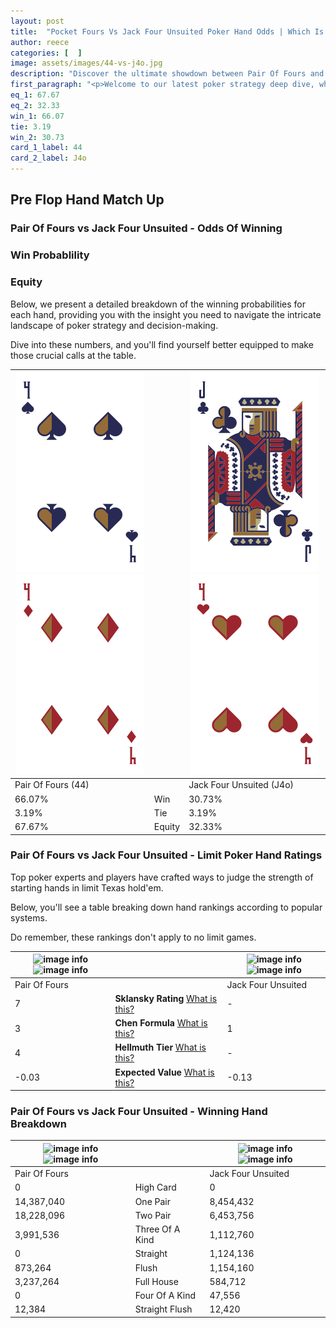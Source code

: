 ```yaml
---
layout: post
title:  "Pocket Fours Vs Jack Four Unsuited Poker Hand Odds | Which Is The Better Hand In Poker? A Complete Guide"
author: reece
categories: [  ]
image: assets/images/44-vs-j4o.jpg
description: "Discover the ultimate showdown between Pair Of Fours and Jack Four Unsuited in poker! Uncover the odds, strategies, and scenarios where one hand triumphs over the other. Get ready to up your poker game with this thrilling analysis."
first_paragraph: "<p>Welcome to our latest poker strategy deep dive, where we're pitting two distinct hands against each other in a high-stakes showdown: Pair Of Fours vs Jack Four Unsuited.</p><p>In the dynamic world of poker, every decision counts, and knowing which hand holds the upper hand is key to your success at the table.</p><p>In this article, we'll dissect these two hands, explore the scenarios where one dominates the other, and equip you with the knowledge to make strategic choices that can tip the odds in your favor.</p><p>Get ready to unravel the intriguing dynamics of these poker hands and elevate your game to new heights.</p>"
eq_1: 67.67
eq_2: 32.33
win_1: 66.07
tie: 3.19
win_2: 30.73
card_1_label: 44
card_2_label: J4o
---
```




[comment]: # (sp0)

## Pre Flop Hand Match Up

<div class="table hand-ratings" markdown="1"> 



### Pair Of Fours vs Jack Four Unsuited - Odds Of Winning


  
<div class="row graphs"> 
<div class="col-lg-6">
    <h3>Win Probablility</h3>
    <canvas id="WinChart"></canvas>
</div>
<div class="col-lg-6">
    <h3>Equity</h3>
    <canvas id="EquityChart"></canvas>
</div>
</div>

  Below, we present a detailed breakdown of the winning probabilities for each hand, providing you with the insight you need to navigate the intricate landscape of poker strategy and decision-making. 

Dive into these numbers, and you'll find yourself better equipped to make those crucial calls at the table.


    
| ![image info](assets/images/hand1/4.png) ![image info](assets/images/hand1/4o.png) |  | ![image info](assets/images/hand2/j.png) ![image info](assets/images/hand2/4o.png) |
| -------- | -------- | -------- |
| Pair Of Fours (44) |  | Jack Four Unsuited (J4o) |
| 66.07% | Win | 30.73% |
| 3.19% | Tie | 3.19% |
| 67.67% | Equity | 32.33% |




[comment]: # (sp1)



### Pair Of Fours vs Jack Four Unsuited - Limit Poker Hand Ratings

Top poker experts and players have crafted ways to judge the strength of starting hands in limit Texas hold'em. 

Below, you'll see a table breaking down hand rankings according to popular systems. 

Do remember, these rankings don't apply to no limit games.


    
| ![image info](https://www.riverpairs.com/assets/images/hand1/4.png) ![image info](https://www.riverpairs.com/assets/images/hand1/4o.png) |  | ![image info](https://www.riverpairs.com/assets/images/hand2/j.png) ![image info](https://www.riverpairs.com/assets/images/hand2/4o.png) |
| -------- | -------- | -------- |
| Pair Of Fours |  | Jack Four Unsuited |
| 7 | **Sklansky Rating** [What is this?](/sklansky-rating-explained) | - |
| 3 | **Chen Formula** [What is this?](/chen-formula-explained) | 1 |
| 4 | **Hellmuth Tier** [What is this?](/Hellmuth-tier-explained) | - |
| -0.03 | **Expected Value** [What is this?](/expected-value-explained) | -0.13 |




[comment]: # (sp2)



### Pair Of Fours vs Jack Four Unsuited - Winning Hand Breakdown


    
| ![image info](https://www.riverpairs.com/assets/images/hand1/4.png) ![image info](https://www.riverpairs.com/assets/images/hand1/4o.png) |  | ![image info](https://www.riverpairs.com/assets/images/hand2/j.png) ![image info](https://www.riverpairs.com/assets/images/hand2/4o.png) |
| -------- | -------- | -------- |
| Pair Of Fours |  | Jack Four Unsuited |
| 0 | High Card | 0 |
| 14,387,040 | One Pair | 8,454,432 |
| 18,228,096 | Two Pair | 6,453,756 |
| 3,991,536 | Three Of A Kind | 1,112,760 |
| 0 | Straight | 1,124,136 |
| 873,264 | Flush | 1,154,160 |
| 3,237,264 | Full House | 584,712 |
| 0 | Four Of A Kind | 47,556 |
| 12,384 | Straight Flush | 12,420 |




[comment]: # (sp3)



</div>

[comment]: # (sp4)



[comment]: # (sp5)

